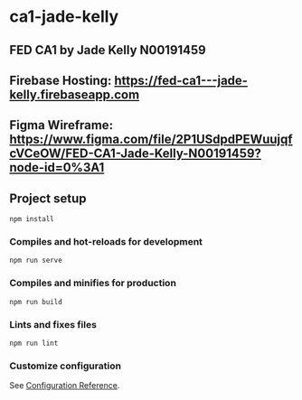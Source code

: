 # ca1-jade-kelly
## FED CA1 by Jade Kelly N00191459
## Firebase Hosting: https://fed-ca1---jade-kelly.firebaseapp.com
## Figma Wireframe: https://www.figma.com/file/2P1USdpdPEWuujqfcVCeOW/FED-CA1-Jade-Kelly-N00191459?node-id=0%3A1

## Project setup
```
npm install
```

### Compiles and hot-reloads for development
```
npm run serve
```

### Compiles and minifies for production
```
npm run build
```

### Lints and fixes files
```
npm run lint
```

### Customize configuration
See [Configuration Reference](https://cli.vuejs.org/config/).
